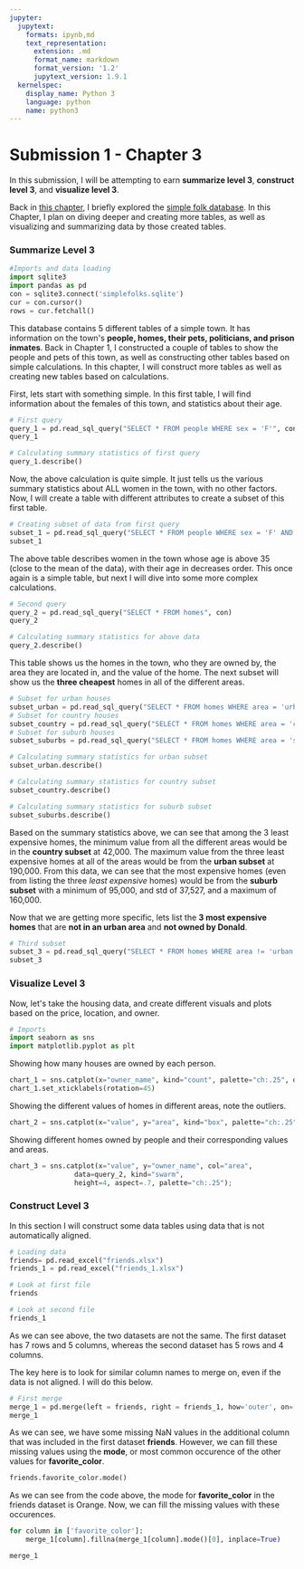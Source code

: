 ```yaml
---
jupyter:
  jupytext:
    formats: ipynb,md
    text_representation:
      extension: .md
      format_name: markdown
      format_version: '1.2'
      jupytext_version: 1.9.1
  kernelspec:
    display_name: Python 3
    language: python
    name: python3
---
```


# Submission 1 - Chapter 3
In this submission, I will be attempting to earn **summarize level 3**, **construct level 3**, and **visualize level 3**.


Back in [this chapter](Chapter_1.ipynb), I briefly explored the [simple folk database](simplefolks.sqlite). In this Chapter, I plan on diving deeper and creating more tables, as well as visualizing and summarizing data by those created tables.


### Summarize Level 3

```python
#Imports and data loading
import sqlite3
import pandas as pd
con = sqlite3.connect('simplefolks.sqlite')
cur = con.cursor()
rows = cur.fetchall()
```

This database contains 5 different tables of a simple town. It has information on the town's **people, homes, their pets, politicians, and prison inmates**. Back in Chapter 1, I constructed a couple of tables to show the people and pets of this town, as well as constructing other tables based on simple calculations. In this chapter, I will construct more tables as well as creating new tables based on calculations.


First, lets start with something simple. In this first table, I will find information about the females of this town, and statistics about their age.

```python
# First query
query_1 = pd.read_sql_query("SELECT * FROM people WHERE sex = 'F'", con)
query_1
```

```python
# Calculating summary statistics of first query
query_1.describe()
```

Now, the above calculation is quite simple. It just tells us the various summary statistics about ALL women in the town, with no other factors. Now, I will create a table with different attributes to create a subset of this first table.

```python
# Creating subset of data from first query
subset_1 = pd.read_sql_query("SELECT * FROM people WHERE sex = 'F' AND age >= 35 ORDER BY age DESC", con)
subset_1
```

The above table describes women in the town whose age is above 35 (close to the mean of the data), with their age in decreases order. This once again is a simple table, but next I will dive into some more complex calculations.

```python
# Second query
query_2 = pd.read_sql_query("SELECT * FROM homes", con)
query_2
```

```python
# Calculating summary statistics for above data
query_2.describe()
```

This table shows us the homes in the town, who they are owned by, the area they are located in, and the value of the home. The next subset will show us the **three cheapest** homes in all of the different areas.

```python
# Subset for urban houses
subset_urban = pd.read_sql_query("SELECT * FROM homes WHERE area = 'urban' ORDER BY value ASC LIMIT 3", con)
# Subset for country houses
subset_country = pd.read_sql_query("SELECT * FROM homes WHERE area = 'country' ORDER BY value ASC LIMIT 3", con)
# Subset for suburb houses
subset_suburbs = pd.read_sql_query("SELECT * FROM homes WHERE area = 'suburbs' ORDER BY value ASC LIMIT 3", con)
```

```python
# Calculating summary statistics for urban subset
subset_urban.describe()
```

```python
# Calculating summary statistics for country subset
subset_country.describe()
```

```python
# Calculating summary statistics for suburb subset
subset_suburbs.describe()
```

Based on the summary statistics above, we can see that among the 3 least expensive homes, the minimum value from all the different areas would be in the **country subset** at 42,000. The maximum value from the three least expensive homes at all of the areas would be from the **urban subset** at 190,000. From this data, we can see that the most expensive homes (even from listing the three *least expensive* homes) would be from the **suburb subset** with a minimum of 95,000, and std of 37,527, and a maximum of 160,000.


Now that we are getting more specific, lets list the **3 most expensive homes** that are **not in an urban area** and **not owned by Donald**.

```python
# Third subset
subset_3 = pd.read_sql_query("SELECT * FROM homes WHERE area != 'urban' AND owner_name != 'Donald' ORDER BY value ASC", con)
subset_3
```

### Visualize Level 3
Now, let's take the housing data, and create different visuals and plots based on the price, location, and owner.

```python
# Imports
import seaborn as sns
import matplotlib.pyplot as plt
```

Showing how many houses are owned by each person.

```python
chart_1 = sns.catplot(x="owner_name", kind="count", palette="ch:.25", data=query_2)
chart_1.set_xticklabels(rotation=45)
```

Showing the different values of homes in different areas, note the outliers.

```python
chart_2 = sns.catplot(x="value", y="area", kind="box", palette="ch:.25", data=query_2)
```

Showing different homes owned by people and their corresponding values and areas.

```python
chart_3 = sns.catplot(x="value", y="owner_name", col="area",
                data=query_2, kind="swarm",
                height=4, aspect=.7, palette="ch:.25");
```

### Construct Level 3


In this section I will construct some data tables using data that is not automatically aligned.

```python
# Loading data
friends= pd.read_excel("friends.xlsx")
friends_1 = pd.read_excel("friends_1.xlsx")
```

```python
# Look at first file
friends
```

```python
# Look at second file
friends_1
```

As we can see above, the two datasets are not the same. The first dataset has 7 rows and 5 columns, whereas the second dataset has 5 rows and 4 columns.


The key here is to look for similar column names to merge on, even if the data is not aligned. I will do this below.

```python
# First merge
merge_1 = pd.merge(left = friends, right = friends_1, how='outer', on=['name', 'age', 'sport', 'birthday_month'])
merge_1
```

As we can see, we have some missing NaN values in the additional column that was included in the first dataset **friends**. However, we can fill these missing values using the **mode**, or most common occurence of the other values for **favorite_color**.

```python
friends.favorite_color.mode()
```

As we can see from the code above, the mode for **favorite_color** in the friends dataset is Orange. Now, we can fill the missing values with these occurences.

```python
for column in ['favorite_color']:
    merge_1[column].fillna(merge_1[column].mode()[0], inplace=True)
```

```python
merge_1
```
